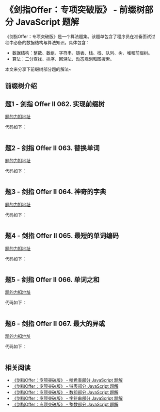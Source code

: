 # 《剑指Offer：专项突破版》 - 前缀树部分 JavaScript 题解
《剑指Offer：专项突破版》是一个算法题集。该题单包含了程序员在准备面试过程中必备的数据结构与算法知识。具体包含：
- 数据结构：整数、数组、字符串、链表、栈、栈、队列、树、堆和前缀树。
- 算法：二分查找、排序、回溯法、动态规划和图搜索。 

本文来分享下前缀树部分题的解法~

## 前缀树介绍

## 题1 - 剑指 Offer II 062. 实现前缀树

[题的力扣地址](https://leetcode-cn.com/problems/QC3q1f/)

代码如下：

```js
```

## 题2 - 剑指 Offer II 063. 替换单词

[题的力扣地址](https://leetcode-cn.com/problems/UhWRSj/)

代码如下：

```js
```

## 题3 - 剑指 Offer II 064. 神奇的字典

[题的力扣地址](https://leetcode-cn.com/problems/US1pGT/)

代码如下：

```js
```

## 题4 - 剑指 Offer II 065. 最短的单词编码

[题的力扣地址](https://leetcode-cn.com/problems/iSwD2y/)

代码如下：

```js
```

## 题5 - 剑指 Offer II 066. 单词之和

[题的力扣地址](https://leetcode-cn.com/problems/z1R5dt/)

代码如下：

```js
```

## 题6 - 剑指 Offer II 067. 最大的异或

[题的力扣地址](https://leetcode-cn.com/problems/ms70jA/)

代码如下：

```js
```

## 相关阅读
* [《剑指Offer：专项突破版》 - 哈希表部分 JavaScript 题解](https://mp.weixin.qq.com/s/o57JvPCih3YT2cOxvPTSvw)
* [《剑指Offer：专项突破版》 - 链表部分 JavaScript 题解](https://mp.weixin.qq.com/s/IOA1cOa38c4DHcANcQgSKA)
* [《剑指Offer：专项突破版》 - 数组部分 JavaScript 题解](https://mp.weixin.qq.com/s/gU9gDo60IWbuBmoeX4a3gA)
* [《剑指Offer：专项突破版》 - 字符串部分 JavaScript 题解](https://mp.weixin.qq.com/s/aD4sEREM50EF294Mnt7xrw)
* [《剑指Offer：专项突破版》 - 整数部分 JavaScript 题解](https://mp.weixin.qq.com/s/E9wxw1ahtBeCAE_njmIr2Q)